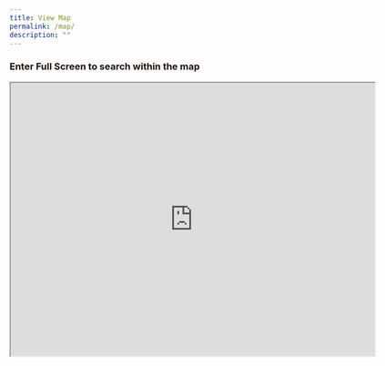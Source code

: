 ```yaml
---
title: View Map
permalink: /map/
description: ""
---
```

<b><h3 style="color:#21130d;"> Enter Full Screen to search within the map</h3></b>

<iframe height="480" width="640" src="https://www.google.com/maps/d/u/1/embed?mid=1rUQJfhuhWAL8Rs7bDoON11i7eLvcPYv2&amp;ehbc=2E312F"></iframe>

